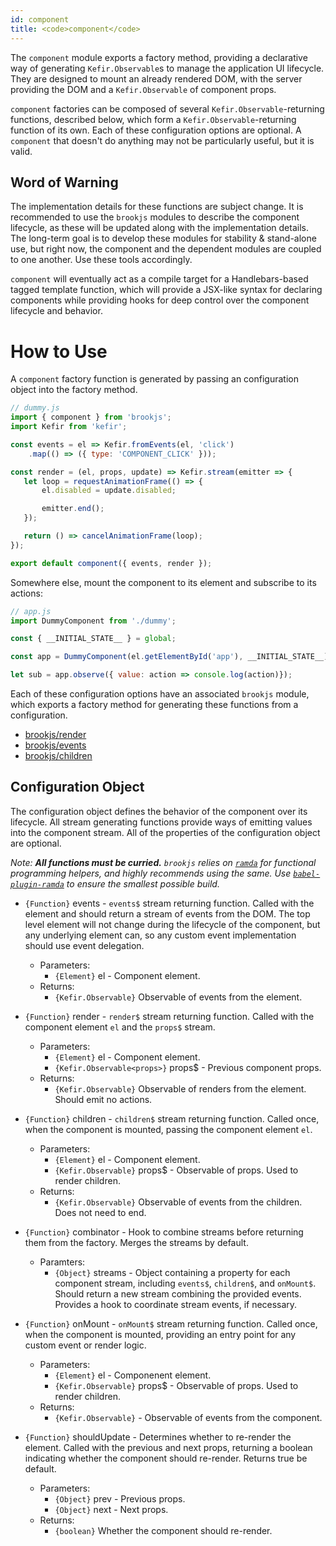 ```yaml
---
id: component
title: <code>component</code>
---
```


The `component` module exports a factory method, providing a declarative way of generating `Kefir.Observable`s to manage the application UI lifecycle. They are designed to mount an already rendered DOM, with the server providing the DOM and a `Kefir.Observable` of component props.

`component` factories can be composed of several `Kefir.Observable`-returning functions, described below, which form a `Kefir.Observable`-returning function of its own. Each of these configuration options are optional. A `component` that doesn't do anything may not be particularly useful, but it is valid.

## Word of Warning

The implementation details for these functions are subject change. It is recommended to use the `brookjs` modules to describe the component lifecycle, as these will be updated along with the implementation details. The long-term goal is to develop these modules for stability & stand-alone use, but right now, the component and the dependent modules are coupled to one another. Use these tools accordingly.

`component` will eventually act as a compile target for a Handlebars-based tagged template function, which will provide a JSX-like syntax for declaring components while providing hooks for deep control over the component lifecycle and behavior.

# How to Use

A `component` factory function is generated by passing an configuration object into the factory method.

```js
// dummy.js
import { component } from 'brookjs';
import Kefir from 'kefir';

const events = el => Kefir.fromEvents(el, 'click')
    .map(() => ({ type: 'COMPONENT_CLICK' }));

const render = (el, props, update) => Kefir.stream(emitter => {
   let loop = requestAnimationFrame(() => {
       el.disabled = update.disabled;

       emitter.end();
   });

   return () => cancelAnimationFrame(loop);
});

export default component({ events, render });
```

Somewhere else, mount the component to its element and subscribe to its actions:

```js
// app.js
import DummyComponent from './dummy';

const { __INITIAL_STATE__ } = global;

const app = DummyComponent(el.getElementById('app'), __INITIAL_STATE__);

let sub = app.observe({ value: action => console.log(action)});
```

Each of these configuration options have an associated `brookjs` module, which exports a factory method for generating these functions from a configuration.

* [brookjs/render](render.html)
* [brookjs/events](events.html)
* [brookjs/children](children.html)

## Configuration Object

The configuration object defines the behavior of the component over its lifecycle. All stream generating functions provide ways of emitting values into the component stream. All of the properties of the configuration object are optional.

_Note: **All functions must be curried.** `brookjs` relies on [`ramda`][ramda] for functional programming helpers, and highly recommends using the same. Use [`babel-plugin-ramda`][babel-ramda] to ensure the smallest possible build._

* `{Function}` events - `events$` stream returning function. Called with the element and should return a stream of events from the DOM. The top level element will not change during the lifecycle of the component, but any underlying element can, so any custom event implementation should use event delegation.
    * Parameters:
        * `{Element}` el - Component element.
    * Returns:
        * `{Kefir.Observable}` Observable of events from the element.
* `{Function}` render - `render$` stream returning function. Called with  the component element `el` and the `props$` stream.
    * Parameters:
        * `{Element}` el - Component element.
        * `{Kefir.Observable<props>}` props$ - Previous component props.
    * Returns:
        * `{Kefir.Observable}` Observable of renders from the element. Should emit no actions.
* `{Function}` children - `children$` stream returning function. Called once, when the component is mounted, passing the component element `el`.
    * Parameters:
        * `{Element}` el - Component element.
        * `{Kefir.Observable}` props$ - Observable of props. Used to render children.
    * Returns:
        * `{Kefir.Observable}` Observable of events from the children. Does not need to end.
* `{Function}` combinator - Hook to combine streams before returning them from the factory. Merges the streams by default.
    * Paramters:
        * `{Object}` streams - Object containing a property for each component stream, including `events$`, `children$`, and `onMount$`. Should return a new stream combining the provided events. Provides a hook to coordinate stream events, if necessary.
* `{Function}` onMount - `onMount$` stream returning function. Called once, when the component is mounted, providing an entry point for any custom event or render logic.
    * Parameters:
        * `{Element}` el - Componenent element.
        * `{Kefir.Observable}` props$ - Observable of props. Used to render children.
    * Returns:
        * `{Kefir.Observable}` - Observable of events from the component.
* `{Function}` shouldUpdate - Determines whether to re-render the element. Called with the previous and next props, returning a boolean indicating whether the component should re-render. Returns true be default.
    * Parameters:
        * `{Object}` prev - Previous props.
        * `{Object}` next - Next props.
    * Returns:
        * `{boolean}` Whether the component should re-render.

  [fsa]: https://github.com/acdlite/flux-standard-action
  [ramda]: ramdajs.com
  [babel-ramda]: https://www.npmjs.com/package/babel-plugin-ramda
